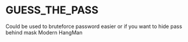 # GUESS_THE_PASS
Could be used to bruteforce password easier or if you want to hide pass behind mask
Modern HangMan
